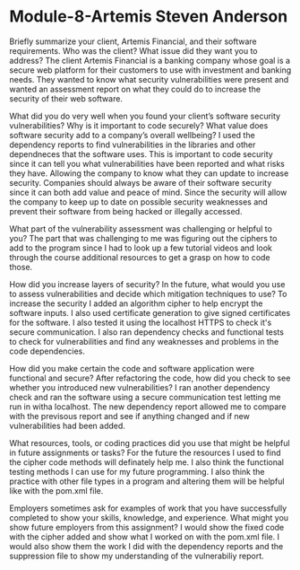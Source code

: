 # Module-8-Artemis Steven Anderson
Briefly summarize your client, Artemis Financial, and their software requirements. Who was the client? What issue did they want you to address?
  The client Artemis Financial is a banking company whose goal is a secure web platform for their customers to use with investment and banking needs. They wanted to know what security vulnerabilities were present and wanted an assessment report on what they could do to increase the security of their web software. 
  
What did you do very well when you found your client’s software security vulnerabilities? Why is it important to code securely? What value does software security add to a company’s overall wellbeing?
  I used the dependency reports to find vulnerabilities in the libraries and other dependneces that the software uses. This is important to code security since it can tell you what vulnerabilities have been reported and what risks they have. Allowing the company to know what they can update to increase security. Companies should always be aware of their software security since it can both add value and peace of mind. Since the security will allow the company to keep up to date on possible security weaknesses and prevent their software from being hacked or illegally accessed. 
  
What part of the vulnerability assessment was challenging or helpful to you?
  The part that was challenging to me was figuring out the ciphers to add to the program since I had to look up a few tutorial videos and look through the course additional resources to get a grasp on how to code those. 
  
How did you increase layers of security? In the future, what would you use to assess vulnerabilities and decide which mitigation techniques to use?
  To increase the security I added an algorithm cipher to help encrypt the software inputs. I also used certificate generation to give signed certificates for the software. I also tested it using the localhost HTTPS to check it's secure communication. I also ran dependency checks and functional tests to check for vulnerabilities and find any weaknesses and problems in the code dependencies. 
  
How did you make certain the code and software application were functional and secure? After refactoring the code, how did you check to see whether you introduced new vulnerabilities?
  I ran another dependency check and ran the software using a secure communication test letting me run in witha localhost. The new dependency report allowed me to compare with the previsous report and see if anything changed and if new vulnerabilities had been added. 
  
What resources, tools, or coding practices did you use that might be helpful in future assignments or tasks?
  For the future the resources I used to find the cipher code methods will definately help me. I also think the functional testing methods I can use for my future programming. I also think the practice with other file types in a program and altering them will be helpful like with the pom.xml file. 
  
Employers sometimes ask for examples of work that you have successfully completed to show your skills, knowledge, and experience. What might you show future employers from this assignment?
  I would show the fixed code with the cipher added and show what I worked on with the pom.xml file. I would also show them the work I did with the dependency reports and the suppression file to show my understanding of the vulnerabiliy report.
